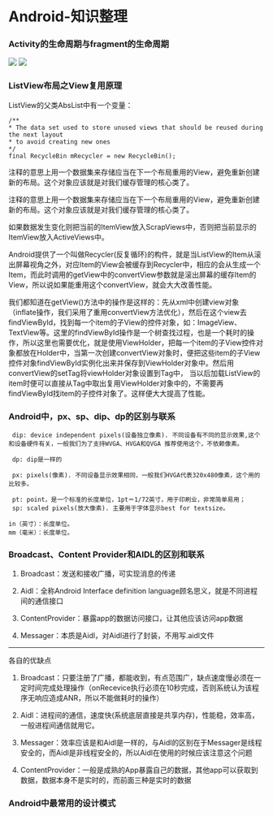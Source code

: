 # Android-知识整理
### Activity的生命周期与fragment的生命周期 ###
![](http://img.my.csdn.net/uploads/201211/29/1354170682_3824.png) ![](http://img.my.csdn.net/uploads/201211/29/1354170699_6619.png)
### ListView布局之View复用原理 ###
ListView的父类AbsList中有一个变量：

    /** 
    * The data set used to store unused views that should be reused during the next layout 
    * to avoid creating new ones 
    */  
	final RecycleBin mRecycler = new RecycleBin(); 

注释的意思上用一个数据集来存储应当在下一个布局重用的View，避免重新创建新的布局。这个对象应该就是对我们缓存管理的核心类了。

注释的意思上用一个数据集来存储应当在下一个布局重用的View，避免重新创建新的布局。这个对象应该就是对我们缓存管理的核心类了。

如果数据发生变化则把当前的ItemView放入ScrapViews中，否则把当前显示的ItemView放入ActiveViews中。

Android提供了一个叫做Recycler(反复循环)的构件，就是当ListView的Item从滚出屏幕视角之外，对应Item的View会被缓存到Recycler中，相应的会从生成一个Item，而此时调用的getView中的convertView参数就是滚出屏幕的缓存Item的View，所以说如果能重用这个convertView，就会大大改善性能。

我们都知道在getView()方法中的操作是这样的：先从xml中创建view对象（inflate操作，我们采用了重用convertView方法优化），然后在这个view去findViewById，找到每一个item的子View的控件对象，如：ImageView、TextView等。这里的findViewById操作是一个树查找过程，也是一个耗时的操作，所以这里也需要优化，就是使用ViewHolder，把每一个item的子View控件对象都放在Holder中，当第一次创建convertView对象时，便把这些item的子View控件对象findViewById实例化出来并保存到ViewHolder对象中。然后用convertView的setTag将viewHolder对象设置到Tag中， 当以后加载ListView的item时便可以直接从Tag中取出复用ViewHolder对象中的，不需要再findViewById找item的子控件对象了。这样便大大提高了性能。
### Android中，px、sp、dip、dp的区别与联系 ###

     dip: device independent pixels(设备独立像素). 不同设备有不同的显示效果,这个和设备硬件有关，一般我们为了支持WVGA、HVGA和QVGA 推荐使用这个，不依赖像素。 

     dp: dip是一样的

     px: pixels(像素). 不同设备显示效果相同，一般我们HVGA代表320x480像素，这个用的比较多。

     pt: point，是一个标准的长度单位，1pt＝1/72英寸，用于印刷业，非常简单易用；
     sp: scaled pixels(放大像素). 主要用于字体显示best for textsize。

    in（英寸）：长度单位。 
    mm（毫米）：长度单位。
### Broadcast、Content Provider和AIDL的区别和联系 ###


1. Broadcast：发送和接收广播，可实现消息的传递



1. Aidl：全称Android Interface definition language顾名思义，就是不同进程间的通信接口

1. ContentProvider：暴露app的数据访问接口，让其他应该访问app数据

1. Messager：本质是Aidl，对Aidl进行了封装，不用写.aidl文件





----------
 各自的优缺点




1. Broadcast：只要注册了广播，都能收到，有点范围广，缺点速度慢必须在一定时间完成处理操作（onRecevice执行必须在10秒完成，否则系统认为该程序无响应造成ANR，所以不能做耗时的操作）



1. Aidl：进程间的通信，速度快(系统底层直接是共享内存)，性能稳，效率高，一般进程间通信就用它。



1. Messager：效率应该是和Aidl是一样的，与Aidl的区别在于Messager是线程安全的，而Aidl是非线程安全的，所以Aidl在使用的时候应该注意这个问题



1. ContentProvider：一般是成熟的App暴露自己的数据，其他app可以获取到数据，数据本身不是实时的，而前面三种是实时的数据

### Android中最常用的设计模式
 